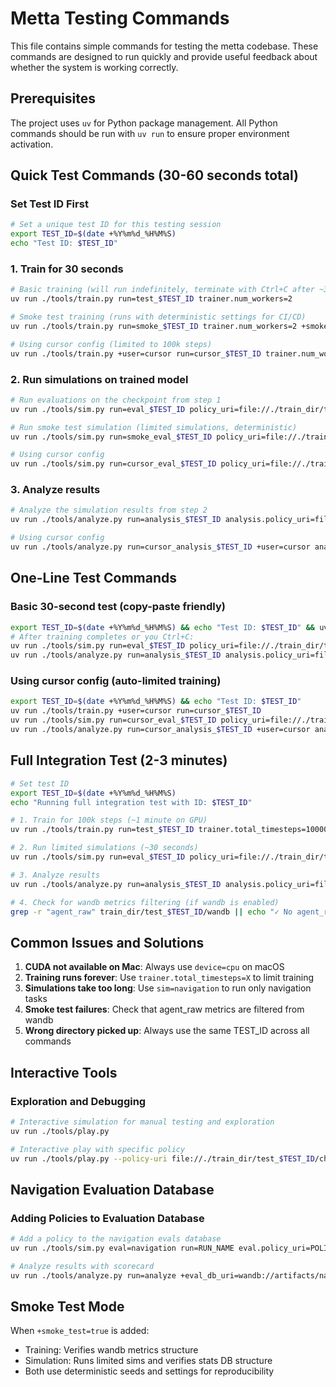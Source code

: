 # Metta Testing Commands

This file contains simple commands for testing the metta codebase. These commands are designed to run quickly and
provide useful feedback about whether the system is working correctly.

## Prerequisites

The project uses `uv` for Python package management. All Python commands should be run with `uv run` to ensure proper environment activation.

## Quick Test Commands (30-60 seconds total)

### Set Test ID First

```bash
# Set a unique test ID for this testing session
export TEST_ID=$(date +%Y%m%d_%H%M%S)
echo "Test ID: $TEST_ID"
```

### 1. Train for 30 seconds

```bash
# Basic training (will run indefinitely, terminate with Ctrl+C after ~30 seconds)
uv run ./tools/train.py run=test_$TEST_ID trainer.num_workers=2

# Smoke test training (runs with deterministic settings for CI/CD)
uv run ./tools/train.py run=smoke_$TEST_ID trainer.num_workers=2 +smoke_test=true

# Using cursor config (limited to 100k steps)
uv run ./tools/train.py +user=cursor run=cursor_$TEST_ID trainer.num_workers=2
```

### 2. Run simulations on trained model

```bash
# Run evaluations on the checkpoint from step 1
uv run ./tools/sim.py run=eval_$TEST_ID policy_uri=file://./train_dir/test_$TEST_ID/checkpoints device=cpu

# Run smoke test simulation (limited simulations, deterministic)
uv run ./tools/sim.py run=smoke_eval_$TEST_ID policy_uri=file://./train_dir/smoke_$TEST_ID/checkpoints device=cpu +sim_job.smoke_test=true

# Using cursor config
uv run ./tools/sim.py run=cursor_eval_$TEST_ID policy_uri=file://./train_dir/cursor_$TEST_ID/checkpoints +user=cursor
```

### 3. Analyze results

```bash
# Analyze the simulation results from step 2
uv run ./tools/analyze.py run=analysis_$TEST_ID analysis.policy_uri=file://./train_dir/test_$TEST_ID/checkpoints analysis.eval_db_uri=./train_dir/eval_$TEST_ID/stats.db

# Using cursor config
uv run ./tools/analyze.py run=cursor_analysis_$TEST_ID +user=cursor analysis.eval_db_uri=./train_dir/cursor_eval_$TEST_ID/stats.db
```

## One-Line Test Commands

### Basic 30-second test (copy-paste friendly)

```bash
export TEST_ID=$(date +%Y%m%d_%H%M%S) && echo "Test ID: $TEST_ID" && uv run ./tools/train.py run=test_$TEST_ID trainer.total_timesteps=10000 trainer.num_workers=2
# After training completes or you Ctrl+C:
uv run ./tools/sim.py run=eval_$TEST_ID policy_uri=file://./train_dir/test_$TEST_ID/checkpoints device=cpu sim=navigation
uv run ./tools/analyze.py run=analysis_$TEST_ID analysis.policy_uri=file://./train_dir/test_$TEST_ID/checkpoints analysis.eval_db_uri=./train_dir/eval_$TEST_ID/stats.db
```

### Using cursor config (auto-limited training)

```bash
export TEST_ID=$(date +%Y%m%d_%H%M%S) && echo "Test ID: $TEST_ID"
uv run ./tools/train.py +user=cursor run=cursor_$TEST_ID
uv run ./tools/sim.py run=cursor_eval_$TEST_ID policy_uri=file://./train_dir/cursor_$TEST_ID/checkpoints +user=cursor sim=navigation
uv run ./tools/analyze.py run=cursor_analysis_$TEST_ID +user=cursor analysis.eval_db_uri=./train_dir/cursor_eval_$TEST_ID/stats.db
```

## Full Integration Test (2-3 minutes)

```bash
# Set test ID
export TEST_ID=$(date +%Y%m%d_%H%M%S)
echo "Running full integration test with ID: $TEST_ID"

# 1. Train for 100k steps (~1 minute on GPU)
uv run ./tools/train.py run=test_$TEST_ID trainer.total_timesteps=100000 trainer.checkpoint.checkpoint_interval=50 trainer.simulation.evaluate_interval=0 trainer.num_workers=2

# 2. Run limited simulations (~30 seconds)
uv run ./tools/sim.py run=eval_$TEST_ID policy_uri=file://./train_dir/test_$TEST_ID/checkpoints sim=navigation device=cpu

# 3. Analyze results
uv run ./tools/analyze.py run=analysis_$TEST_ID analysis.policy_uri=file://./train_dir/test_$TEST_ID/checkpoints analysis.eval_db_uri=./train_dir/eval_$TEST_ID/stats.db

# 4. Check for wandb metrics filtering (if wandb is enabled)
grep -r "agent_raw" train_dir/test_$TEST_ID/wandb || echo "✓ No agent_raw metrics in wandb logs"
```

## Common Issues and Solutions

1. **CUDA not available on Mac**: Always use `device=cpu` on macOS
2. **Training runs forever**: Use `trainer.total_timesteps=X` to limit training
3. **Simulations take too long**: Use `sim=navigation` to run only navigation tasks
4. **Smoke test failures**: Check that agent_raw metrics are filtered from wandb
5. **Wrong directory picked up**: Always use the same TEST_ID across all commands

## Interactive Tools

### Exploration and Debugging

```bash
# Interactive simulation for manual testing and exploration
uv run ./tools/play.py

# Interactive play with specific policy
uv run ./tools/play.py --policy-uri file://./train_dir/test_$TEST_ID/checkpoints
```

## Navigation Evaluation Database

### Adding Policies to Evaluation Database

```bash
# Add a policy to the navigation evals database
uv run ./tools/sim.py eval=navigation run=RUN_NAME eval.policy_uri=POLICY_URI +eval_db_uri=wandb://artifacts/navigation_db

# Analyze results with scorecard
uv run ./tools/analyze.py run=analyze +eval_db_uri=wandb://artifacts/navigation_db analyzer.policy_uri=POLICY_URI
```

## Smoke Test Mode

When `+smoke_test=true` is added:

- Training: Verifies wandb metrics structure
- Simulation: Runs limited sims and verifies stats DB structure
- Both use deterministic seeds and settings for reproducibility
